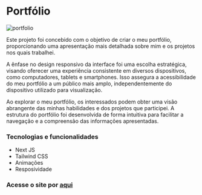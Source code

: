 # Portfólio

![portfolio](https://github.com/douglasjosebarboza/portfolio/assets/86023441/3d6463d2-ccaa-418e-b524-fca1f28dcb33)


Este projeto foi concebido com o objetivo de criar o meu portfólio, proporcionando uma apresentação mais detalhada sobre mim e os projetos nos quais trabalhei.

A ênfase no design responsivo da interface foi uma escolha estratégica, visando oferecer uma experiência consistente em diversos dispositivos, como computadores, tablets e smartphones. Isso assegura a acessibilidade do meu portfólio a um público mais amplo, independentemente do dispositivo utilizado para visualização.

Ao explorar o meu portfólio, os interessados podem obter uma visão abrangente das minhas habilidades e dos projetos que participei. A estrutura do portfólio foi desenvolvida de forma intuitiva para facilitar a navegação e a compreensão das informações apresentadas.

### Tecnologias e funcionalidades
- Next JS
- Tailwind CSS
- Animações
- Resposividade

### Acesse o site por [aqui](https://douglasjosebarboza.vercel.app/)
